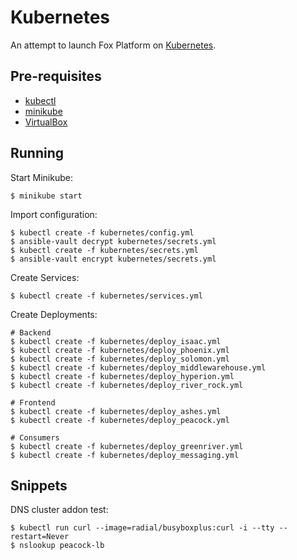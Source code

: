 # Kubernetes

An attempt to launch Fox Platform on [Kubernetes](https://kubernetes.io).

## Pre-requisites

* [kubectl](https://kubernetes.io/docs/tasks/tools/install-kubectl)
* [minikube](https://github.com/kubernetes/minikube)
* [VirtualBox](https://virtualbox.org)

## Running

Start Minikube:

    $ minikube start

Import configuration:

    $ kubectl create -f kubernetes/config.yml
    $ ansible-vault decrypt kubernetes/secrets.yml
    $ kubectl create -f kubernetes/secrets.yml
    $ ansible-vault encrypt kubernetes/secrets.yml

Create Services:

    $ kubectl create -f kubernetes/services.yml

Create Deployments:

    # Backend
    $ kubectl create -f kubernetes/deploy_isaac.yml
    $ kubectl create -f kubernetes/deploy_phoenix.yml
    $ kubectl create -f kubernetes/deploy_solomon.yml
    $ kubectl create -f kubernetes/deploy_middlewarehouse.yml
    $ kubectl create -f kubernetes/deploy_hyperion.yml
    $ kubectl create -f kubernetes/deploy_river_rock.yml

    # Frontend
    $ kubectl create -f kubernetes/deploy_ashes.yml
    $ kubectl create -f kubernetes/deploy_peacock.yml

    # Consumers
    $ kubectl create -f kubernetes/deploy_greenriver.yml
    $ kubectl create -f kubernetes/deploy_messaging.yml

## Snippets

DNS cluster addon test:

    $ kubectl run curl --image=radial/busyboxplus:curl -i --tty --restart=Never
    $ nslookup peacock-lb
